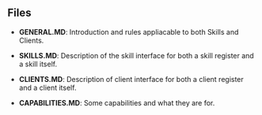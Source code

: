 ## Files

* **GENERAL.MD**: Introduction and rules appliacable to both Skills and Clients.

* **SKILLS.MD**: Description of the skill interface for both a skill register and a skill itself.

* **CLIENTS.MD**: Description of client interface for both a client register and a client itself.

* **CAPABILITIES.MD**:  Some capabilities and what they are for.
